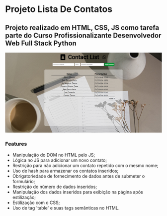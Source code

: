 # Projeto Lista De Contatos 
## Projeto realizado em HTML, CSS, JS como tarefa parte do Curso Profissionalizante Desenvolvedor Web Full Stack Python
![Front App Image](./images/FrontAppImage.png)
### Features
* Manipulação do DOM no HTML pelo JS;
* Lógica no JS para adicionar um novo contato;
* Restrição para não adicionar um contato repetido com o mesmo nome;
* Uso de hash para armazenar os contatos inseridos;
* Obrigatoriedade de fornecimento de dados antes de submeter o formulário;
* Restrição do número de dados inseridos; 
* Manipulação dos dados inseridos para exibição na página após estilização;
* Estilização com o CSS;
* Uso de tag 'table' e suas tags semânticas no HTML.  


